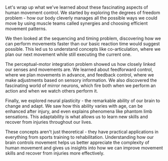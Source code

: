 Let's wrap up what we've learned about these fascinating aspects of human movement control. We started by exploring the degrees of freedom problem - how our body cleverly manages all the possible ways we could move by using muscle teams called synergies and choosing efficient movement patterns.

We then looked at the sequencing and timing problem, discovering how we can perform movements faster than our basic reaction time would suggest possible. This led us to understand concepts like co-articulation, where we plan our next movement while still executing the current one.

The perceptual-motor integration problem showed us how closely linked our senses and movements are. We learned about feedforward control, where we plan movements in advance, and feedback control, where we make adjustments based on sensory information. We also discovered the fascinating world of mirror neurons, which fire both when we perform an action and when we watch others perform it.

Finally, we explored neural plasticity - the remarkable ability of our brain to change and adapt. We saw how this ability varies with age, can be enhanced after injury, and even explains phenomena like phantom limb sensations. This adaptability is what allows us to learn new skills and recover from injuries throughout our lives.

These concepts aren't just theoretical - they have practical applications in everything from sports training to rehabilitation. Understanding how our brain controls movement helps us better appreciate the complexity of human movement and gives us insights into how we can improve movement skills and recover from injuries more effectively.
